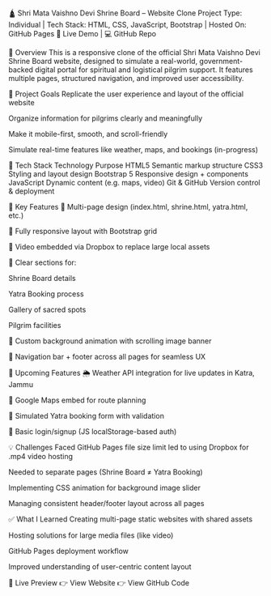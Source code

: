 🛕 Shri Mata Vaishno Devi Shrine Board – Website Clone
Project Type: Individual | Tech Stack: HTML, CSS, JavaScript, Bootstrap | Hosted On: GitHub Pages
🔗 Live Demo | 💻 GitHub Repo

📌 Overview
This is a responsive clone of the official Shri Mata Vaishno Devi Shrine Board website, designed to simulate a real-world, government-backed digital portal for spiritual and logistical pilgrim support. It features multiple pages, structured navigation, and improved user accessibility.

🎯 Project Goals
Replicate the user experience and layout of the official website

Organize information for pilgrims clearly and meaningfully

Make it mobile-first, smooth, and scroll-friendly

Simulate real-time features like weather, maps, and bookings (in-progress)

🧱 Tech Stack
Technology	Purpose
HTML5	Semantic markup structure
CSS3	Styling and layout design
Bootstrap 5	Responsive design + components
JavaScript	Dynamic content (e.g. maps, video)
Git & GitHub	Version control & deployment

🧭 Key Features
🔗 Multi-page design (index.html, shrine.html, yatra.html, etc.)

📱 Fully responsive layout with Bootstrap grid

🎥 Video embedded via Dropbox to replace large local assets

🧾 Clear sections for:

Shrine Board details

Yatra Booking process

Gallery of sacred spots

Pilgrim facilities

🎨 Custom background animation with scrolling image banner

📍 Navigation bar + footer across all pages for seamless UX

🔄 Upcoming Features
🌦️ Weather API integration for live updates in Katra, Jammu

📍 Google Maps embed for route planning

🧾 Simulated Yatra booking form with validation

🔐 Basic login/signup (JS localStorage-based auth)

💡 Challenges Faced
GitHub Pages file size limit led to using Dropbox for .mp4 video hosting

Needed to separate pages (Shrine Board ≠ Yatra Booking)

Implementing CSS animation for background image slider

Managing consistent header/footer layout across all pages

✅ What I Learned
Creating multi-page static websites with shared assets

Hosting solutions for large media files (like video)

GitHub Pages deployment workflow

Improved understanding of user-centric content layout

🔗 Live Preview
👉 View Website
👉 View GitHub Code
